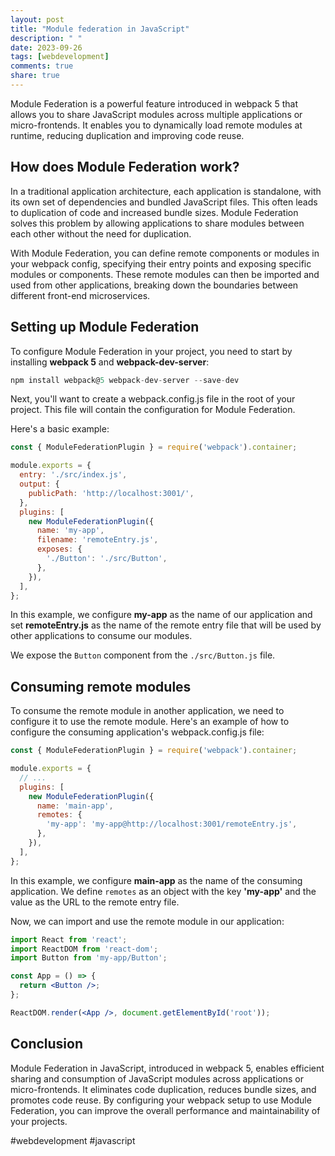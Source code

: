 ```yaml
---
layout: post
title: "Module federation in JavaScript"
description: " "
date: 2023-09-26
tags: [webdevelopment]
comments: true
share: true
---
```


Module Federation is a powerful feature introduced in webpack 5 that allows you to share JavaScript modules across multiple applications or micro-frontends. It enables you to dynamically load remote modules at runtime, reducing duplication and improving code reuse.

## How does Module Federation work?

In a traditional application architecture, each application is standalone, with its own set of dependencies and bundled JavaScript files. This often leads to duplication of code and increased bundle sizes. Module Federation solves this problem by allowing applications to share modules between each other without the need for duplication.

With Module Federation, you can define remote components or modules in your webpack config, specifying their entry points and exposing specific modules or components. These remote modules can then be imported and used from other applications, breaking down the boundaries between different front-end microservices.

## Setting up Module Federation

To configure Module Federation in your project, you need to start by installing **webpack 5** and **webpack-dev-server**:

```javascript
npm install webpack@5 webpack-dev-server --save-dev
```

Next, you'll want to create a webpack.config.js file in the root of your project. This file will contain the configuration for Module Federation. 

Here's a basic example:

```javascript
const { ModuleFederationPlugin } = require('webpack').container;

module.exports = {
  entry: './src/index.js',
  output: {
    publicPath: 'http://localhost:3001/',
  },
  plugins: [
    new ModuleFederationPlugin({
      name: 'my-app',
      filename: 'remoteEntry.js',
      exposes: {
        './Button': './src/Button',
      },
    }),
  ],
};
```

In this example, we configure **my-app** as the name of our application and set **remoteEntry.js** as the name of the remote entry file that will be used by other applications to consume our modules.

We expose the `Button` component from the `./src/Button.js` file.

## Consuming remote modules

To consume the remote module in another application, we need to configure it to use the remote module. Here's an example of how to configure the consuming application's webpack.config.js file:

```javascript
const { ModuleFederationPlugin } = require('webpack').container;

module.exports = {
  // ...
  plugins: [
    new ModuleFederationPlugin({
      name: 'main-app',
      remotes: {
        'my-app': 'my-app@http://localhost:3001/remoteEntry.js',
      },
    }),
  ],
};
```

In this example, we configure **main-app** as the name of the consuming application. We define `remotes` as an object with the key **'my-app'** and the value as the URL to the remote entry file.

Now, we can import and use the remote module in our application:

```jsx
import React from 'react';
import ReactDOM from 'react-dom';
import Button from 'my-app/Button';

const App = () => {
  return <Button />;
};

ReactDOM.render(<App />, document.getElementById('root'));
```

## Conclusion

Module Federation in JavaScript, introduced in webpack 5, enables efficient sharing and consumption of JavaScript modules across applications or micro-frontends. It eliminates code duplication, reduces bundle sizes, and promotes code reuse. By configuring your webpack setup to use Module Federation, you can improve the overall performance and maintainability of your projects.

#webdevelopment #javascript